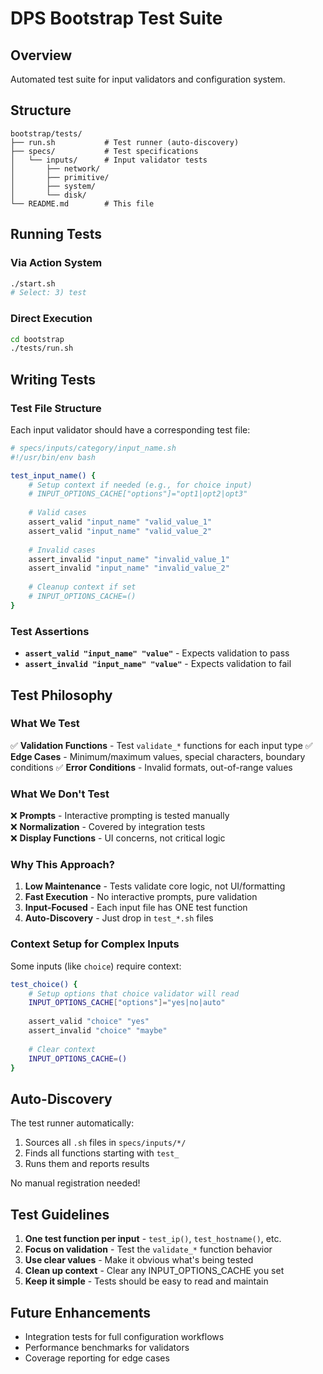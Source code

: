 # DPS Bootstrap Test Suite

## Overview

Automated test suite for input validators and configuration system.

## Structure

```
bootstrap/tests/
├── run.sh           # Test runner (auto-discovery)
├── specs/           # Test specifications
│   └── inputs/      # Input validator tests
│       ├── network/
│       ├── primitive/
│       ├── system/
│       └── disk/
└── README.md        # This file
```

## Running Tests

### Via Action System
```bash
./start.sh
# Select: 3) test
```

### Direct Execution
```bash
cd bootstrap
./tests/run.sh
```

## Writing Tests

### Test File Structure

Each input validator should have a corresponding test file:

```bash
# specs/inputs/category/input_name.sh
#!/usr/bin/env bash

test_input_name() {
    # Setup context if needed (e.g., for choice input)
    # INPUT_OPTIONS_CACHE["options"]="opt1|opt2|opt3"
    
    # Valid cases
    assert_valid "input_name" "valid_value_1"
    assert_valid "input_name" "valid_value_2"
    
    # Invalid cases
    assert_invalid "input_name" "invalid_value_1"
    assert_invalid "input_name" "invalid_value_2"
    
    # Cleanup context if set
    # INPUT_OPTIONS_CACHE=()
}
```

### Test Assertions

- **`assert_valid "input_name" "value"`** - Expects validation to pass
- **`assert_invalid "input_name" "value"`** - Expects validation to fail

## Test Philosophy

### What We Test

✅ **Validation Functions** - Test `validate_*` functions for each input type
✅ **Edge Cases** - Minimum/maximum values, special characters, boundary conditions
✅ **Error Conditions** - Invalid formats, out-of-range values

### What We Don't Test

❌ **Prompts** - Interactive prompting is tested manually  
❌ **Normalization** - Covered by integration tests  
❌ **Display Functions** - UI concerns, not critical logic

### Why This Approach?

1. **Low Maintenance** - Tests validate core logic, not UI/formatting
2. **Fast Execution** - No interactive prompts, pure validation
3. **Input-Focused** - Each input file has ONE test function
4. **Auto-Discovery** - Just drop in `test_*.sh` files

### Context Setup for Complex Inputs

Some inputs (like `choice`) require context:

```bash
test_choice() {
    # Setup options that choice validator will read
    INPUT_OPTIONS_CACHE["options"]="yes|no|auto"
    
    assert_valid "choice" "yes"
    assert_invalid "choice" "maybe"
    
    # Clear context
    INPUT_OPTIONS_CACHE=()
}
```

## Auto-Discovery

The test runner automatically:
1. Sources all `.sh` files in `specs/inputs/*/`
2. Finds all functions starting with `test_`
3. Runs them and reports results

No manual registration needed!

## Test Guidelines

1. **One test function per input** - `test_ip()`, `test_hostname()`, etc.
2. **Focus on validation** - Test the `validate_*` function behavior
3. **Use clear values** - Make it obvious what's being tested
4. **Clean up context** - Clear any INPUT_OPTIONS_CACHE you set
5. **Keep it simple** - Tests should be easy to read and maintain

## Future Enhancements

- Integration tests for full configuration workflows
- Performance benchmarks for validators
- Coverage reporting for edge cases

